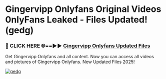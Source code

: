 # Gingervipp Onlyfans Original Videos 0nlyFans Leaked - Files Updated! (gedg)

<h3>🔴 CLICK HERE 🌐==►► <a href="https://tinyurl.com/2m67pmp6" rel="nofollow">Gingervipp Onlyfans Updated Files</a></h3>

Get Gingervipp Onlyfans and all content. Now you can access all videos and pictures of Gingervipp Onlyfans. New Updated Files 2025!

[![gedg](https://i.imgur.com/H4QAA4z.gif)](https://tinyurl.com/2m67pmp6)
